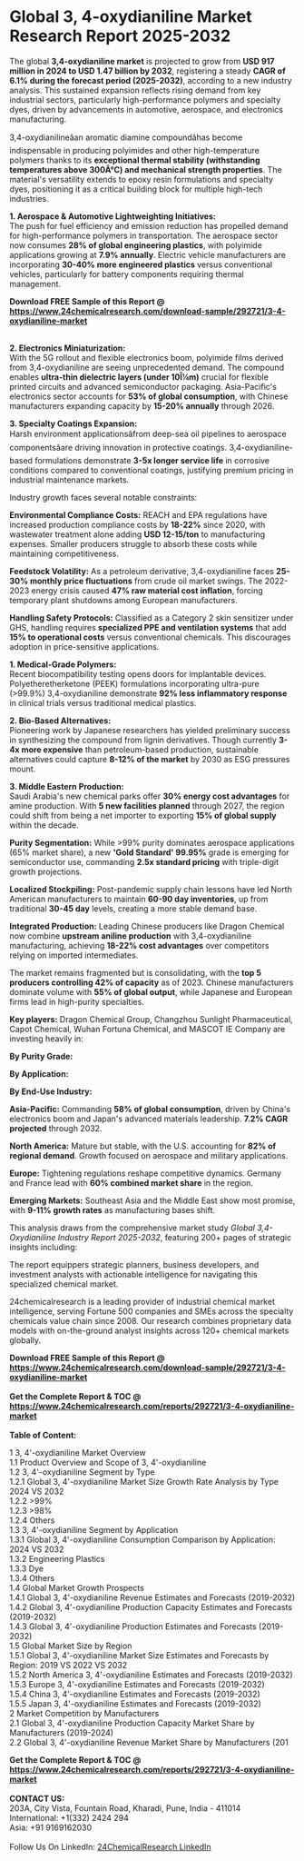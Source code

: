 <h1>Global 3, 4-oxydianiline Market Research Report 2025-2032</h1><p>The global <strong>3,4-oxydianiline market</strong> is projected to grow from <strong>USD 917 million in 2024 to USD 1.47 billion by 2032</strong>, registering a steady <strong>CAGR of 6.1% during the forecast period (2025-2032)</strong>, according to a new industry analysis. This sustained expansion reflects rising demand from key industrial sectors, particularly high-performance polymers and specialty dyes, driven by advancements in automotive, aerospace, and electronics manufacturing.</p><p>3,4-oxydianilineâan aromatic diamine compoundâhas become indispensable in producing polyimides and other high-temperature polymers thanks to its <strong>exceptional thermal stability (withstanding temperatures above 300Â°C) and mechanical strength properties</strong>. The material's versatility extends to epoxy resin formulations and specialty dyes, positioning it as a critical building block for multiple high-tech industries.</p><p><strong>1. Aerospace &amp; Automotive Lightweighting Initiatives:</strong><br>
The push for fuel efficiency and emission reduction has propelled demand for high-performance polymers in transportation. The aerospace sector now consumes <strong>28% of global engineering plastics</strong>, with polyimide applications growing at <strong>7.9% annually</strong>. Electric vehicle manufacturers are incorporating <strong>30-40% more engineered plastics</strong> versus conventional vehicles, particularly for battery components requiring thermal management.</p><div><b>Download FREE Sample of this Report @ 
            <a href="https://www.24chemicalresearch.com/download-sample/292721/3-4-oxydianiline-market">
            https://www.24chemicalresearch.com/download-sample/292721/3-4-oxydianiline-market</a></b></div><br><p><strong>2. Electronics Miniaturization:</strong><br>
With the 5G rollout and flexible electronics boom, polyimide films derived from 3,4-oxydianiline are seeing unprecedented demand. The compound enables <strong>ultra-thin dielectric layers (under 10Î¼m)</strong> crucial for flexible printed circuits and advanced semiconductor packaging. Asia-Pacific's electronics sector accounts for <strong>53% of global consumption</strong>, with Chinese manufacturers expanding capacity by <strong>15-20% annually</strong> through 2026.</p><p><strong>3. Specialty Coatings Expansion:</strong><br>
Harsh environment applicationsâfrom deep-sea oil pipelines to aerospace componentsâare driving innovation in protective coatings. 3,4-oxydianiline-based formulations demonstrate <strong>3-5x longer service life</strong> in corrosive conditions compared to conventional coatings, justifying premium pricing in industrial maintenance markets.</p><p>Industry growth faces several notable constraints:</p><p><strong>Environmental Compliance Costs:</strong> REACH and EPA regulations have increased production compliance costs by <strong>18-22%</strong> since 2020, with wastewater treatment alone adding <strong>USD 12-15/ton</strong> to manufacturing expenses. Smaller producers struggle to absorb these costs while maintaining competitiveness.</p><p><strong>Feedstock Volatility:</strong> As a petroleum derivative, 3,4-oxydianiline faces <strong>25-30% monthly price fluctuations</strong> from crude oil market swings. The 2022-2023 energy crisis caused <strong>47% raw material cost inflation</strong>, forcing temporary plant shutdowns among European manufacturers.</p><p><strong>Handling Safety Protocols:</strong> Classified as a Category 2 skin sensitizer under GHS, handling requires <strong>specialized PPE and ventilation systems</strong> that add <strong>15% to operational costs</strong> versus conventional chemicals. This discourages adoption in price-sensitive applications.</p><p><strong>1. Medical-Grade Polymers:</strong><br>
Recent biocompatibility testing opens doors for implantable devices. Polyetheretherketone (PEEK) formulations incorporating ultra-pure (&gt;99.9%) 3,4-oxydianiline demonstrate <strong>92% less inflammatory response</strong> in clinical trials versus traditional medical plastics.</p><p><strong>2. Bio-Based Alternatives:</strong><br>
Pioneering work by Japanese researchers has yielded preliminary success in synthesizing the compound from lignin derivatives. Though currently <strong>3-4x more expensive</strong> than petroleum-based production, sustainable alternatives could capture <strong>8-12% of the market</strong> by 2030 as ESG pressures mount.</p><p><strong>3. Middle Eastern Production:</strong><br>
Saudi Arabia's new chemical parks offer <strong>30% energy cost advantages</strong> for amine production. With <strong>5 new facilities planned</strong> through 2027, the region could shift from being a net importer to exporting <strong>15% of global supply</strong> within the decade.</p><p><strong>Purity Segmentation:</strong> While &gt;99% purity dominates aerospace applications (65% market share), a new <strong>'Gold Standard' 99.95%</strong> grade is emerging for semiconductor use, commanding <strong>2.5x standard pricing</strong> with triple-digit growth projections.</p><p><strong>Localized Stockpiling:</strong> Post-pandemic supply chain lessons have led North American manufacturers to maintain <strong>60-90 day inventories</strong>, up from traditional <strong>30-45 day</strong> levels, creating a more stable demand base.</p><p><strong>Integrated Production:</strong> Leading Chinese producers like Dragon Chemical now combine <strong>upstream aniline production</strong> with 3,4-oxydianiline manufacturing, achieving <strong>18-22% cost advantages</strong> over competitors relying on imported intermediates.</p><p>The market remains fragmented but is consolidating, with the <strong>top 5 producers controlling 42% of capacity</strong> as of 2023. Chinese manufacturers dominate volume with <strong>55% of global output</strong>, while Japanese and European firms lead in high-purity specialties.</p><p><strong>Key players:</strong> Dragon Chemical Group, Changzhou Sunlight Pharmaceutical, Capot Chemical, Wuhan Fortuna Chemical, and MASCOT IE Company are investing heavily in:</p><p><strong>By Purity Grade:</strong></p><p><strong>By Application:</strong></p><p><strong>By End-Use Industry:</strong></p><p><strong>Asia-Pacific:</strong> Commanding <strong>58% of global consumption</strong>, driven by China's electronics boom and Japan's advanced materials leadership. <strong>7.2% CAGR projected</strong> through 2032.</p><p><strong>North America:</strong> Mature but stable, with the U.S. accounting for <strong>82% of regional demand</strong>. Growth focused on aerospace and military applications.</p><p><strong>Europe:</strong> Tightening regulations reshape competitive dynamics. Germany and France lead with <strong>60% combined market share</strong> in the region.</p><p><strong>Emerging Markets:</strong> Southeast Asia and the Middle East show most promise, with <strong>9-11% growth rates</strong> as manufacturing bases shift.</p><p>This analysis draws from the comprehensive market study <em>Global 3,4-Oxydianiline Industry Report 2025-2032</em>, featuring 200+ pages of strategic insights including:</p><p>The report equippers strategic planners, business developers, and investment analysts with actionable intelligence for navigating this specialized chemical market.</p><p>24chemicalresearch is a leading provider of industrial chemical market intelligence, serving Fortune 500 companies and SMEs across the specialty chemicals value chain since 2008. Our research combines proprietary data models with on-the-ground analyst insights across 120+ chemical markets globally.</p><div><b>Download FREE Sample of this Report @ 
            <a href="https://www.24chemicalresearch.com/download-sample/292721/3-4-oxydianiline-market">
            https://www.24chemicalresearch.com/download-sample/292721/3-4-oxydianiline-market</a></b></div><br><div><b>Get the Complete Report & TOC @ 
            <a href="https://www.24chemicalresearch.com/reports/292721/3-4-oxydianiline-market">
            https://www.24chemicalresearch.com/reports/292721/3-4-oxydianiline-market</a></b></div><br>
            <b>Table of Content:</b><p>1 3, 4'-oxydianiline Market Overview<br />
    1.1 Product Overview and Scope of 3, 4'-oxydianiline<br />
    1.2 3, 4'-oxydianiline Segment by Type<br />
        1.2.1 Global 3, 4'-oxydianiline Market Size Growth Rate Analysis by Type 2024 VS 2032<br />
        1.2.2 >99%<br />
        1.2.3 >98%<br />
        1.2.4 Others<br />
    1.3 3, 4'-oxydianiline Segment by Application<br />
        1.3.1 Global 3, 4'-oxydianiline Consumption Comparison by Application: 2024 VS 2032<br />
        1.3.2 Engineering Plastics<br />
        1.3.3 Dye<br />
        1.3.4 Others<br />
    1.4 Global Market Growth Prospects<br />
        1.4.1 Global 3, 4'-oxydianiline Revenue Estimates and Forecasts (2019-2032)<br />
        1.4.2 Global 3, 4'-oxydianiline Production Capacity Estimates and Forecasts (2019-2032)<br />
        1.4.3 Global 3, 4'-oxydianiline Production Estimates and Forecasts (2019-2032)<br />
    1.5 Global Market Size by Region<br />
        1.5.1 Global 3, 4'-oxydianiline Market Size Estimates and Forecasts by Region: 2019 VS 2022 VS 2032<br />
        1.5.2 North America 3, 4'-oxydianiline Estimates and Forecasts (2019-2032)<br />
        1.5.3 Europe 3, 4'-oxydianiline Estimates and Forecasts (2019-2032)<br />
        1.5.4 China 3, 4'-oxydianiline Estimates and Forecasts (2019-2032)<br />
        1.5.5 Japan 3, 4'-oxydianiline Estimates and Forecasts (2019-2032)<br />
2 Market Competition by Manufacturers<br />
    2.1 Global 3, 4'-oxydianiline Production Capacity Market Share by Manufacturers (2019-2024)<br />
    2.2 Global 3, 4'-oxydianiline Revenue Market Share by Manufacturers (201</p><div><b>Get the Complete Report & TOC @ 
            <a href="https://www.24chemicalresearch.com/reports/292721/3-4-oxydianiline-market">
            https://www.24chemicalresearch.com/reports/292721/3-4-oxydianiline-market</a></b></div><br><b>CONTACT US:</b><br>
            203A, City Vista, Fountain Road, Kharadi, Pune, India - 411014<br>
            International: +1(332) 2424 294<br>
            Asia: +91 9169162030 <br><br>
            Follow Us On LinkedIn: <a href="https://www.linkedin.com/company/24chemicalresearch/">24ChemicalResearch LinkedIn</a>